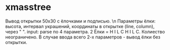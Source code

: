 # xmasstree
Вывод открытки 50х30 с ёлочками и подписью. \n
Параметры ёлки: высота, интервал украшений, координаты в открытке (line, column), через " ".
input: parse по 4 параметра. 2 Ёлки = H I L C H I L C. Колиество неограничено.
В случае ввода всего 2-х параметров - вывод ёлки без открытки.

